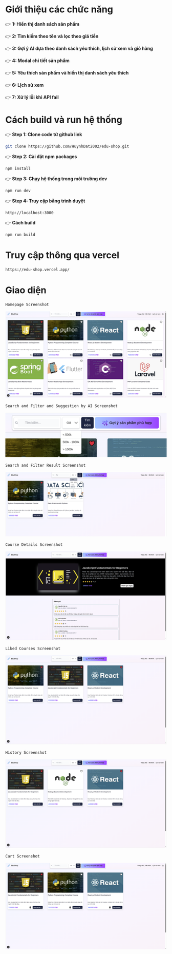 # Giới thiệu các chức năng

👉 **1: Hiển thị danh sách sản phẩm**

👉 **2: Tìm kiếm theo tên và lọc theo giá tiền**

👉 **3: Gợi ý AI dựa theo danh sách yêu thích, lịch sử xem và giỏ hàng**

👉 **4: Modal chi tiết sản phẩm**

👉 **5: Yêu thích sản phẩm và hiển thị danh sách yêu thích**

👉 **6: LỊch sử xem**

👉 **7: Xử lý lỗi khi API fail**




# Cách build và run hệ thống

👉 **Step 1: Clone code từ github link**
```bash
git clone https://github.com/HuynhDat2002/edu-shop.git
```

👉 **Step 2: Cài đặt npm packages**
```bash
npm install
```

👉 **Step 3: Chạy hệ thống trong môi trường dev**
```bash
npm run dev
```

👉 **Step 4: Truy cập bằng trình duyệt**
```bash
http://localhost:3000
```
👉 **Cách build**
```bash
npm run build
```

# Truy cập thông qua vercel
```bash
https://edu-shop.vercel.app/
```


# Giao diện
    Homepage Screenshot
![Homepage Screenshot](./public/homepage.png)

    Search and Filter and Suggestion by AI Screenshot
![Search Screenshot](./public/search.png)

    Search and Filter Result Screenshot
![Search Screenshot](./public/searchresult.png)


    Course Details Screenshot
![Details Screenshot](./public/coursedetails.png)

    Liked Courses Screenshot
![Liked Screenshot](./public/likedCourses.png)

    History Screenshot
![History Screenshot](./public/history.png)


    Cart Screenshot
![Cart Screenshot](./public/cart.png)

